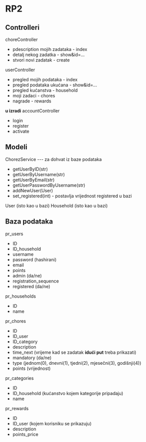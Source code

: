 # RP2
## Controlleri
choreController
* pdescription mojih zadataka - index
* detalj nekog zadatka - show&id=...
* stvori novi zadatak - create

userController
* pregled mojih podataka - index
* pregled podataka ukućana - show&id=...
* pregled kućanstva - household
* moji zadaci - chores
* nagrade - rewards

**u izradi**
accountController
* login
* register
* activate

## Modeli
ChorezService --- za dohvat iz baze podataka
* getUserByID(str)
* getUserByUsername(str)
* getUserByEmail(str)
* getUserPasswordByUsername(str)
* addNewUser(User)
* set_registered(int) - postavlja vrijednost registered u bazi

User (isto kao u bazi)
Household (isto kao u bazi)

## Baza podataka

pr_users
* ID
* ID_household
* username
* password (hashirani)
* email
* points
* admin (da/ne)
* registration_sequence
* registered (da/ne)

pr_households
* ID
* name

pr_chores
* ID
* ID_user
* ID_category
* description
* time_next (vrijeme kad se zadatak **idući put** treba prikazati)
* mandatory (da/ne)
* type (jednom(0), dnevni(1), tjedni(2), mjesečni(3), godišnji(4))
* points (vrijednost)

pr_categories
* ID
* ID_household (kućanstvo kojem kategorije pripadaju)
* name

pr_rewards
* ID
* ID_user (kojem korisniku se prikazuju)
* description
* points_price
